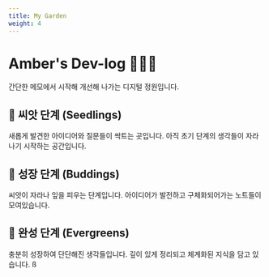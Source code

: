 ```yaml
---
title: My Garden
weight: 4
---
```


# Amber's Dev-log 🌱🌿🌳

간단한 메모에서 시작해 개선해 나가는 디지털 정원입니다.

## 🌱 씨앗 단계 (Seedlings)

새롭게 발견한 아이디어와 질문들이 싹트는 곳입니다. 아직 초기 단계의 생각들이 자라나기 시작하는 공간입니다.

## 🌿 성장 단계 (Buddings)

씨앗이 자라나 잎을 피우는 단계입니다. 아이디어가 발전하고 구체화되어가는 노트들이 모여있습니다.

## 🌳 완성 단계 (Evergreens)

충분히 성장하여 단단해진 생각들입니다. 깊이 있게 정리되고 체계화된 지식을 담고 있습니다.
ß
